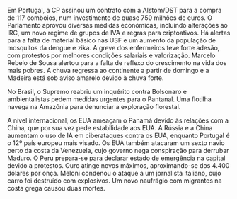 Em Portugal, a CP assinou um contrato com a Alstom/DST para a compra de 117 comboios, num investimento de quase 750 milhões de euros. O Parlamento aprovou diversas medidas económicas, incluindo alterações ao IRC, um novo regime de grupos de IVA e regras para criptoativos. Há alertas para a falta de material básico nas USF e um aumento da população de mosquitos da dengue e zika. A greve dos enfermeiros teve forte adesão, com protestos por melhores condições salariais e valorização. Marcelo Rebelo de Sousa alertou para a falta de reflexo do crescimento na vida dos mais pobres. A chuva regressa ao continente a partir de domingo e a Madeira está sob aviso amarelo devido à chuva forte.

No Brasil, o Supremo reabriu um inquérito contra Bolsonaro e ambientalistas pedem medidas urgentes para o Pantanal. Uma flotilha navega na Amazônia para denunciar a exploração florestal.

A nível internacional, os EUA ameaçam o Panamá devido às relações com a China, que por sua vez pede estabilidade aos EUA. A Rússia e a China aumentam o uso de IA em ciberataques contra os EUA, enquanto Portugal é o 12º país europeu mais visado. Os EUA também atacaram um sexto navio perto da costa da Venezuela, cujo governo nega conspiração para derrubar Maduro. O Peru prepara-se para declarar estado de emergência na capital devido a protestos. Ouro atinge novos máximos, aproximando-se dos 4.400 dólares por onça. Meloni condenou o ataque a um jornalista italiano, cujo carro foi destruído com explosivos. Um novo naufrágio com migrantes na costa grega causou duas mortes.
